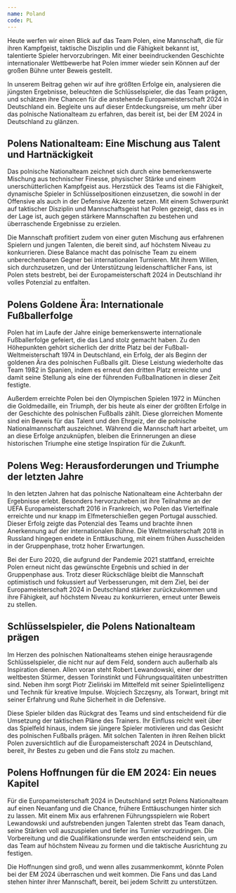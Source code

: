 ```yaml
---
name: Poland
code: PL
---
```


Heute werfen wir einen Blick auf das Team Polen, eine Mannschaft, die für ihren Kampfgeist, taktische Disziplin und die Fähigkeit bekannt ist, talentierte Spieler hervorzubringen. Mit einer beeindruckenden Geschichte internationaler Wettbewerbe hat Polen immer wieder sein Können auf der großen Bühne unter Beweis gestellt. 

In unserem Beitrag gehen wir auf ihre größten Erfolge ein, analysieren die jüngsten Ergebnisse, beleuchten die Schlüsselspieler, die das Team prägen, und schätzen ihre Chancen für die anstehende Europameisterschaft 2024 in Deutschland ein. Begleite uns auf dieser Entdeckungsreise, um mehr über das polnische Nationalteam zu erfahren, das bereit ist, bei der EM 2024 in Deutschland zu glänzen.


## Polens Nationalteam: Eine Mischung aus Talent und Hartnäckigkeit

Das polnische Nationalteam zeichnet sich durch eine bemerkenswerte Mischung aus technischer Finesse, physischer Stärke und einem unerschütterlichen Kampfgeist aus. Herzstück des Teams ist die Fähigkeit, dynamische Spieler in Schlüsselpositionen einzusetzen, die sowohl in der Offensive als auch in der Defensive Akzente setzen. Mit einem Schwerpunkt auf taktischer Disziplin und Mannschaftsgeist hat Polen gezeigt, dass es in der Lage ist, auch gegen stärkere Mannschaften zu bestehen und überraschende Ergebnisse zu erzielen. 

Die Mannschaft profitiert zudem von einer guten Mischung aus erfahrenen Spielern und jungen Talenten, die bereit sind, auf höchstem Niveau zu konkurrieren. Diese Balance macht das polnische Team zu einem unberechenbaren Gegner bei internationalen Turnieren. Mit ihrem Willen, sich durchzusetzen, und der Unterstützung leidenschaftlicher Fans, ist Polen stets bestrebt, bei der Europameisterschaft 2024 in Deutschland ihr volles Potenzial zu entfalten.


## Polens Goldene Ära: Internationale Fußballerfolge

Polen hat im Laufe der Jahre einige bemerkenswerte internationale Fußballerfolge gefeiert, die das Land stolz gemacht haben. Zu den Höhepunkten gehört sicherlich der dritte Platz bei der Fußball-Weltmeisterschaft 1974 in Deutschland, ein Erfolg, der als Beginn der goldenen Ära des polnischen Fußballs gilt. Diese Leistung wiederholte das Team 1982 in Spanien, indem es erneut den dritten Platz erreichte und damit seine Stellung als eine der führenden Fußballnationen in dieser Zeit festigte. 

Außerdem erreichte Polen bei den Olympischen Spielen 1972 in München die Goldmedaille, ein Triumph, der bis heute als einer der größten Erfolge in der Geschichte des polnischen Fußballs zählt. Diese glorreichen Momente sind ein Beweis für das Talent und den Ehrgeiz, der die polnische Nationalmannschaft auszeichnet. Während die Mannschaft hart arbeitet, um an diese Erfolge anzuknüpfen, bleiben die Erinnerungen an diese historischen Triumphe eine stetige Inspiration für die Zukunft.


## Polens Weg: Herausforderungen und Triumphe der letzten Jahre

In den letzten Jahren hat das polnische Nationalteam eine Achterbahn der Ergebnisse erlebt. Besonders hervorzuheben ist ihre Teilnahme an der UEFA Europameisterschaft 2016 in Frankreich, wo Polen das Viertelfinale erreichte und nur knapp im Elfmeterschießen gegen Portugal ausschied. Dieser Erfolg zeigte das Potenzial des Teams und brachte ihnen Anerkennung auf der internationalen Bühne. Die Weltmeisterschaft 2018 in Russland hingegen endete in Enttäuschung, mit einem frühen Ausscheiden in der Gruppenphase, trotz hoher Erwartungen. 

Bei der Euro 2020, die aufgrund der Pandemie 2021 stattfand, erreichte Polen erneut nicht das gewünschte Ergebnis und schied in der Gruppenphase aus. Trotz dieser Rückschläge bleibt die Mannschaft optimistisch und fokussiert auf Verbesserungen, mit dem Ziel, bei der Europameisterschaft 2024 in Deutschland stärker zurückzukommen und ihre Fähigkeit, auf höchstem Niveau zu konkurrieren, erneut unter Beweis zu stellen.


## Schlüsselspieler, die Polens Nationalteam prägen

Im Herzen des polnischen Nationalteams stehen einige herausragende Schlüsselspieler, die nicht nur auf dem Feld, sondern auch außerhalb als Inspiration dienen. Allen voran steht Robert Lewandowski, einer der weltbesten Stürmer, dessen Torinstinkt und Führungsqualitäten unbestritten sind. Neben ihm sorgt Piotr Zieliński im Mittelfeld mit seiner Spielintelligenz und Technik für kreative Impulse. Wojciech Szczęsny, als Torwart, bringt mit seiner Erfahrung und Ruhe Sicherheit in die Defensive. 

Diese Spieler bilden das Rückgrat des Teams und sind entscheidend für die Umsetzung der taktischen Pläne des Trainers. Ihr Einfluss reicht weit über das Spielfeld hinaus, indem sie jüngere Spieler motivieren und das Gesicht des polnischen Fußballs prägen. Mit solchen Talenten in ihren Reihen blickt Polen zuversichtlich auf die Europameisterschaft 2024 in Deutschland, bereit, ihr Bestes zu geben und die Fans stolz zu machen.


## Polens Hoffnungen für die EM 2024: Ein neues Kapitel

Für die Europameisterschaft 2024 in Deutschland setzt Polens Nationalteam auf einen Neuanfang und die Chance, frühere Enttäuschungen hinter sich zu lassen. Mit einem Mix aus erfahrenen Führungsspielern wie Robert Lewandowski und aufstrebenden jungen Talenten strebt das Team danach, seine Stärken voll auszuspielen und tiefer ins Turnier vorzudringen. Die Vorbereitung und die Qualifikationsrunde werden entscheidend sein, um das Team auf höchstem Niveau zu formen und die taktische Ausrichtung zu festigen. 

Die Hoffnungen sind groß, und wenn alles zusammenkommt, könnte Polen bei der EM 2024 überraschen und weit kommen. Die Fans und das Land stehen hinter ihrer Mannschaft, bereit, bei jedem Schritt zu unterstützen.
